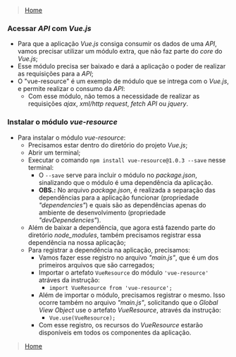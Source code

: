 > [Home](../README.md)

### Acessar _API_ com _Vue.js_

- Para que a aplicação _Vue.js_ consiga consumir os dados de uma _API_, vamos precisar utilizar um módulo extra, que não faz parte do _core_ do _Vue.js_;
- Esse módulo precisa ser baixado e dará a aplicação o poder de realizar as requisições para a _API_;
- O "vue-resource" é um exemplo de módulo que se intrega com o _Vue.js_, e permite realizar o consumo da _API_:
  - Com esse módulo, não temos a necessidade de realizar as requisições _ajax_, _xml/http request_, _fetch API_ ou _jquery_.

### Instalar o módulo _vue-resource_

- Para instalar o módulo _vue-resource_:
  - Precisamos estar dentro do diretório do projeto _Vue.js_;
  - Abrir um terminal;
  - Executar o comando `npm install vue-resource@1.0.3 --save` nesse terminal:
    - O `--save` serve para incluir o módulo no _package.json_, sinalizando que o módulo é uma dependência da aplicação.
    - **OBS.:** No arquivo _package.json_, é realizada a separação das dependências para a aplicação funcionar (propriedade _"dependencies"_) e quais são as dependências apenas do ambiente de desenvolvimento (propriedade _"devDependencies"_).
  - Além de baixar a dependência, que agora está fazendo parte do diretório *node_modules*, também precisamos registrar essa dependência na nossa aplicação;
  - Para registrar a dependência na aplicação, precisamos:
    - Vamos fazer esse registro no arquivo _"main.js"_, que é um dos primeiros arquivos que são carregados;
    - Importar o artefato `VueResource` do módulo `'vue-resource'` atráves da instrução:
      - `import VueResource from 'vue-resource';`
    - Além de importar o módulo, precisamos registrar o mesmo. Isso ocorre também no arquivo _"main.js"_, solicitando que o _Global View Object_ use o artefato _VueResource_, através da instrução:
      - `Vue.use(VueResource);`
    - Com esse registro, os recursos do _VueResource_ estarão disponíveis em todos os componentes da aplicação. 

> [Home](../README.md)